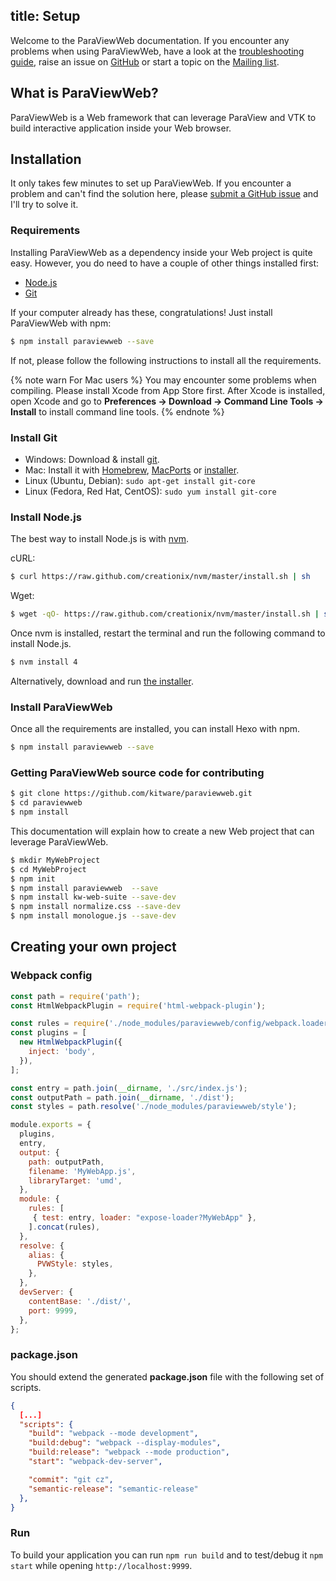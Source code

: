 title: Setup
---
Welcome to the ParaViewWeb documentation. If you encounter any problems when using ParaViewWeb, have a look at the  [troubleshooting guide](troubleshooting.html), raise an issue on [GitHub](https://github.com/kitware/paraviewweb/issues) or start a topic on the [Mailing list](http://www.paraview.org/mailman/listinfo/paraview).

## What is ParaViewWeb?

ParaViewWeb is a Web framework that can leverage ParaView and VTK to build interactive application
inside your Web browser.

## Installation

It only takes few minutes to set up ParaViewWeb. If you encounter a problem and can't find the solution here, please [submit a GitHub issue](https://github.com/kitware/paraviewweb/issues) and I'll try to solve it.

### Requirements

Installing ParaViewWeb as a dependency inside your Web project is quite easy. However, you do need to have a couple of other things installed first:

- [Node.js](http://nodejs.org/)
- [Git](http://git-scm.com/)

If your computer already has these, congratulations! Just install ParaViewWeb with npm:

``` bash
$ npm install paraviewweb --save
```

If not, please follow the following instructions to install all the requirements.

{% note warn For Mac users %}
You may encounter some problems when compiling. Please install Xcode from App Store first. After Xcode is installed, open Xcode and go to **Preferences -> Download -> Command Line Tools -> Install** to install command line tools.
{% endnote %}

### Install Git

- Windows: Download & install [git](https://git-scm.com/download/win).
- Mac: Install it with [Homebrew](http://mxcl.github.com/homebrew/), [MacPorts](http://www.macports.org/) or [installer](http://sourceforge.net/projects/git-osx-installer/).
- Linux (Ubuntu, Debian): `sudo apt-get install git-core`
- Linux (Fedora, Red Hat, CentOS): `sudo yum install git-core`

### Install Node.js

The best way to install Node.js is with [nvm](https://github.com/creationix/nvm).

cURL:

``` bash
$ curl https://raw.github.com/creationix/nvm/master/install.sh | sh
```

Wget:

``` bash
$ wget -qO- https://raw.github.com/creationix/nvm/master/install.sh | sh
```

Once nvm is installed, restart the terminal and run the following command to install Node.js.

``` bash
$ nvm install 4
```

Alternatively, download and run [the installer](http://nodejs.org/).

### Install ParaViewWeb

Once all the requirements are installed, you can install Hexo with npm.

``` bash
$ npm install paraviewweb --save
```

### Getting ParaViewWeb source code for contributing

``` bash
$ git clone https://github.com/kitware/paraviewweb.git
$ cd paraviewweb
$ npm install
```

This documentation will explain how to create a new Web project that can leverage ParaViewWeb.

``` bash
$ mkdir MyWebProject
$ cd MyWebProject
$ npm init
$ npm install paraviewweb  --save
$ npm install kw-web-suite --save-dev
$ npm install normalize.css --save-dev
$ npm install monologue.js --save-dev
```

## Creating your own project

### Webpack config

``` js webpack.config.js
const path = require('path');
const HtmlWebpackPlugin = require('html-webpack-plugin');

const rules = require('./node_modules/paraviewweb/config/webpack.loaders.js');
const plugins = [
  new HtmlWebpackPlugin({
    inject: 'body',
  }),
];

const entry = path.join(__dirname, './src/index.js');
const outputPath = path.join(__dirname, './dist');
const styles = path.resolve('./node_modules/paraviewweb/style');

module.exports = {
  plugins,
  entry,
  output: {
    path: outputPath,
    filename: 'MyWebApp.js',
    libraryTarget: 'umd',
  },
  module: {
    rules: [
     { test: entry, loader: "expose-loader?MyWebApp" },
    ].concat(rules),
  },
  resolve: {
    alias: {
      PVWStyle: styles,
    },
  },
  devServer: {
    contentBase: './dist/',
    port: 9999,
  },
};

```

### package.json

You should extend the generated **package.json** file with the following set of scripts.

``` json package.json
{
  [...]
  "scripts": {
    "build": "webpack --mode development",
    "build:debug": "webpack --display-modules",
    "build:release": "webpack --mode production",
    "start": "webpack-dev-server",

    "commit": "git cz",
    "semantic-release": "semantic-release"
  },
}
```

### Run 

To build your application you can run `npm run build` and to test/debug it `npm start` while opening `http://localhost:9999`.
